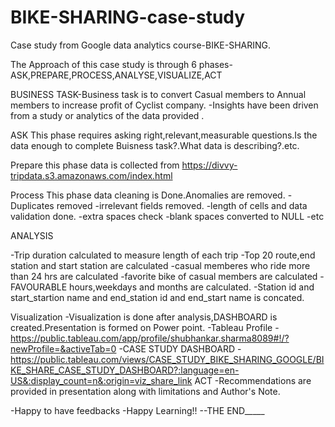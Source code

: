 # BIKE-SHARING-case-study
Case study from Google data analytics course-BIKE-SHARING.

The Approach of this case study is through 6 phases-ASK,PREPARE,PROCESS,ANALYSE,VISUALIZE,ACT

BUSINESS TASK-Business task is to convert Casual members to Annual members to increase profit of Cyclist company.
-Insights have been driven from a study or analytics of the data provided .

ASK
This phase requires asking right,relevant,measurable questions.Is the data enough to complete Buisness task?.What data is describing?.etc.

Prepare
this phase data is collected from https://divvy-tripdata.s3.amazonaws.com/index.html

Process
This phase data cleaning is Done.Anomalies are removed.
-Duplicates removed
-irrelevant fields removed.
-length of cells and data validation done.
-extra spaces check
-blank spaces converted to NULL
-etc


ANALYSIS

-Trip duration calculated to measure length of each trip
-Top 20 route,end station and start station are calculated
-casual memberes who ride more than 24 hrs are calculated
-favorite bike of casual members are calculated
-FAVOURABLE hours,weekdays and months are calculated.
-Station id and start_startion name and end_station id and end_start name is concated.


Visualization 
-Visualization is done after analysis,DASHBOARD is created.Presentation is formed on Power point.
-Tableau Profile
-https://public.tableau.com/app/profile/shubhankar.sharma8089#!/?newProfile=&activeTab=0
-CASE STUDY DASHBOARD
-https://public.tableau.com/views/CASE_STUDY_BIKE_SHARING_GOOGLE/BIKE_SHARE_CASE_STUDY_DASHBOARD?:language=en-US&:display_count=n&:origin=viz_share_link
ACT
-Recommendations are provided in presentation along with limitations and Author's Note.

-Happy to have feedbacks
-Happy Learning!!
--THE END_____
